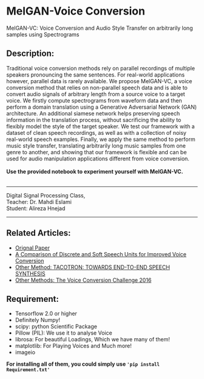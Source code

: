 # MelGAN-Voice Conversion
MelGAN-VC: Voice Conversion and Audio Style Transfer on arbitrarily long samples using Spectrograms

## Description:
Traditional voice conversion methods rely on parallel recordings of multiple speakers pronouncing the same sentences. For real-world applications however, parallel data is rarely available. We propose MelGAN-VC, a voice conversion method that relies on non-parallel speech data and is able to convert audio signals of arbitrary length from a source voice to a target voice. We firstly compute spectrograms from waveform data and then perform a domain translation using a Generative Adversarial Network (GAN) architecture. An additional siamese network helps preserving speech information in the translation process, without sacrificing the ability to flexibly model the style of the target speaker. We test our framework with a dataset of clean speech recordings, as well as with a collection of noisy real-world speech examples. Finally, we apply the same method to perform music style transfer, translating arbitrarily long music samples from one genre to another, and showing that our framework is flexible and can be used for audio manipulation applications different from voice conversion.<br><br>
**Use the provided notebook to experiment yourself with MelGAN-VC.**<br><br><hr>
Digital Signal Processing Class, <br>
Teacher: Dr. Mahdi Eslami <br>
Student: Alireza Hnejad
 <hr>




## Related Articles:
- [Orignal Paper](https://arxiv.org/abs/1910.03713)
- [A Comparison of Discrete and Soft Speech Units for Improved Voice Conversion](https://ieeexplore.ieee.org/abstract/document/9746484)
- [Other Method: TACOTRON: TOWARDS END-TO-END SPEECH SYNTHESIS](https://arxiv.org/pdf/1703.10135.pdf)
- [Other Methods: The Voice Conversion Challenge 2016](https://datashare.ed.ac.uk/handle/10283/2211)






## Requirement: 
- Tensorflow 2.0 or higher<br>
- Definitely Numpy!<br>
- scipy: python Scientific Package<br>
- Pillow (PIL): We use it to analyse Voice<br>
- librosa: For beautiful Loadings, Which we have many of them!<br>
- matplotlib: For Playing Voices and Much more!<br>
- imageio<br>

**For installing all of them, you could simply use `'pip install  Requirement.txt'`**
